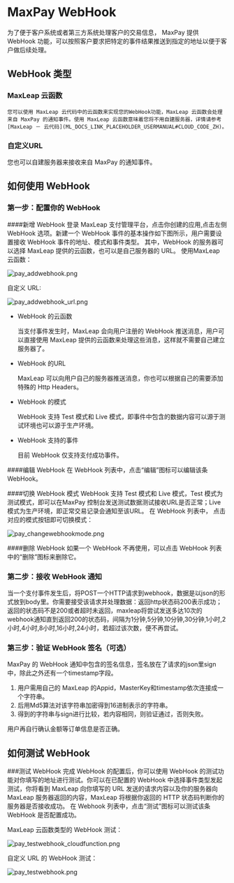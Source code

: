 # MaxPay WebHook
   为了便于客户系统或者第三方系统处理客户的交易信息， MaxPay 提供 WebHook 功能，可以按照客户要求把特定的事件结果推送到指定的地址以便于客户做后续处理。

## WebHook 类型

### MaxLeap 云函数

    您可以使用 MaxLeap 云代码中的云函数来实现您的WebHook功能，MaxLeap 云函数会处理来自 MaxPay 的通知事件。使用 MaxLeap 云函数意味着您将不用自建服务器，详情请参考 [MaxLeap － 云代码](ML_DOCS_LINK_PLACEHOLDER_USERMANUAL#CLOUD_CODE_ZH)。
    
### 自定义URL

  您也可以自建服务器来接收来自 MaxPay 的通知事件。
    
## 如何使用 WebHook

### 第一步：配置你的 WebHook

####新增 WebHook
登录 MaxLeap 支付管理平台，点击你创建的应用,点击左侧 WebHook 选项。新建一个 WebHook 事件的基本操作如下图所示，用户需要设置接收 WebHook 事件的地址、模式和事件类型。
其中，WebHook 的服务器可以选择 MaxLeap 提供的云函数，也可以是自己服务器的 URL。
使用MaxLeap 云函数：

![pay_addwebhook.png](../../../images/pay_addwebhook.png)

自定义 URL:

![pay_addwebhook_url.png](../../../images/pay_addwebhook_url.png)

* WebHook 的云函数

	当支付事件发生时，MaxLeap 会向用户注册的 WebHook 推送消息，用户可以直接使用 MaxLeap 提供的云函数来处理这些消息，这样就不需要自己建立服务器了。
	
* WebHook 的URL

	MaxLeap 可以向用户自己的服务器推送消息，你也可以根据自己的需要添加特殊的 Http Headers。

* WebHook 的模式

    WebHook 支持 Test 模式和 Live 模式，即事件中包含的数据内容可以源于测试环境也可以源于生产环境。
    
* WebHook 支持的事件

	目前 WebHook 仅支持支付成功事件。

####编辑 WebHook
在 WebHook 列表中，点击“编辑”图标可以编辑该条 WebHook。

####切换 WebHook 模式
WebHook 支持 Test 模式和 Live 模式，Test 模式为测试模式，即可以在MaxPay 控制台发送测试数据测试接收URL是否正常；Live 模式为生产环境，即正常交易记录会通知至该URL。
在 WebHook 列表中， 点击对应的模式按钮即可切换模式：

![pay_changewebhookmode.png](../../../images/pay_changewebhookmode.png)

####删除 WebHook
如果一个 WebHook 不再使用，可以点击 WebHook 列表中的“删除”图标来删除它。

### 第二步：接收 WebHook 通知
当一个支付事件发生后，将POST一个HTTP请求到webhook，数据是以json的形式放到body里。你需要接受该请求并处理数据：返回http状态码200表示成功；返回的状态码不是200或者超时未返回，maxleap将尝试发送多达10次的webhook通知直到返回200的状态码，间隔为1分钟,5分钟,10分钟,30分钟,1小时,2小时,4小时,8小时,16小时,24小时，若超过该次数，便不再尝试。
### 第三步：验证 WebHook 签名（可选）
MaxPay 的 WebHook 通知中包含的签名信息，签名放在了请求的json里sign中，除此之外还有一个timestamp字段。

1. 用户需用自己的 MaxLeap 的Appid，MasterKey和timestamp依次连接成一个字符串。
2. 后用Md5算法对该字符串加密得到16进制表示的字符串。
3. 得到的字符串与sign进行比较，若内容相同，则验证通过，否则失败。

用户再自行确认金额等订单信息是否正确。

## 如何测试 WebHook
###测试 WebHook
完成 WebHook 的配置后，你可以使用 WebHook 的测试功能对你填写的地址进行测试。你可以在已配置的 WebHook 中选择事件类型发起测试，你将看到 MaxLeap 向你填写的 URL 发送的请求内容以及你的服务器向 MaxLeap 服务器返回的内容，MaxLeap 将根据你返回的 HTTP 状态码判断你的服务器是否接收成功。
在 Webhook 列表中，点击“测试”图标可以测试该条 WebHook 是否配置成功。

MaxLeap 云函数类型的 WebHook 测试：

![pay_testwebhook_cloudfunction.png](../../../images/pay_testwebhook_cloudfunction.png)

自定义 URL 的 WebHook 测试：

![pay_testwebhook.png](../../../images/pay_testwebhook.png)






